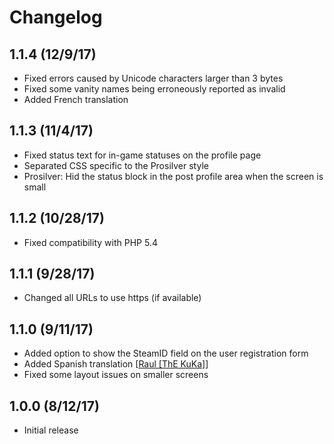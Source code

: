 # Changelog

## 1.1.4 (12/9/17)

* Fixed errors caused by Unicode characters larger than 3 bytes
* Fixed some vanity names being erroneously reported as invalid
* Added French translation

## 1.1.3 (11/4/17)

* Fixed status text for in-game statuses on the profile page
* Separated CSS specific to the Prosilver style
* Prosilver: Hid the status block in the post profile area when the screen is small

## 1.1.2 (10/28/17)

* Fixed compatibility with PHP 5.4

## 1.1.1 (9/28/17)

* Changed all URLs to use https (if available)

## 1.1.0 (9/11/17)

* Added option to show the SteamID field on the user registration form
* Added Spanish translation [[Raul [ThE KuKa]](https://www.phpbb.com/community/memberlist.php?mode=viewprofile&u=94590)]
* Fixed some layout issues on smaller screens

## 1.0.0 (8/12/17)

* Initial release
